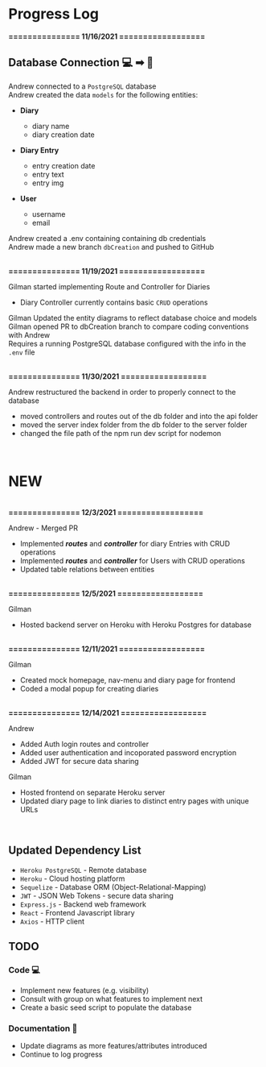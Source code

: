 # Progress Log

**=============== 11/16/2021 ==================**

## Database Connection 💻 ➡ 🐘
Andrew connected to a `PostgreSQL` database <br>
Andrew created the data `models` for the following entities:

- **Diary**
  - diary name
  - diary creation date

- **Diary Entry** 
  - entry creation date
  - entry text
  - entry img

- **User**
  - username
  - email

Andrew created a .env containing containing db credentials <br>
Andrew made a new branch `dbCreation` and pushed to GitHub

<br>**=============== 11/19/2021 ==================**

Gilman started implementing Route and Controller for Diaries <br>
- Diary Controller currently contains basic `CRUD` operations

Gilman Updated the entity diagrams to reflect database choice and models <br>
Gilman opened PR to dbCreation branch to compare coding conventions with Andrew <br>
Requires a running PostgreSQL database configured with the info in the `.env` file

<br>**=============== 11/30/2021 ==================**

Andrew restructured the backend in order to properly connect to the database
- moved controllers and routes out of the db folder and into the api folder
- moved the server index folder from the db folder to the server folder
- changed the file path of the npm run dev script for nodemon

<br>

# NEW

<br>**=============== 12/3/2021 ==================**

Andrew - Merged PR
- Implemented ___routes___ and ___controller___ for diary Entries with CRUD operations
- Implemented ___routes___ and ___controller___ for Users with CRUD operations
- Updated table relations between entities

<br>**=============== 12/5/2021 ==================**

Gilman 
- Hosted backend server on Heroku with Heroku Postgres for database

<br>**=============== 12/11/2021 ==================**

Gilman
- Created mock homepage, nav-menu and diary page for frontend
- Coded a modal popup for creating diaries

<br>**=============== 12/14/2021 ==================**

Andrew 
- Added Auth login routes and controller
- Added user authentication and incoporated password encryption
- Added JWT for secure data sharing 

Gilman
- Hosted frontend on separate Heroku server
- Updated diary page to link diaries to distinct entry pages with unique URLs

<br> 

## Updated Dependency List

- ``Heroku PostgreSQL`` - Remote database
- ``Heroku`` - Cloud hosting platform
- ``Sequelize`` - Database ORM (Object-Relational-Mapping)
- ``JWT`` - JSON Web Tokens - secure data sharing
- ``Express.js`` - Backend web framework
- ``React`` - Frontend Javascript library
- ``Axios`` - HTTP client 

## TODO

### Code 💻
- Implement new features (e.g. visibility)
- Consult with group on what features to implement next
- Create a basic seed script to populate the database

### Documentation 📝
- Update diagrams as more features/attributes introduced
- Continue to log progress

